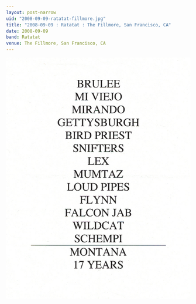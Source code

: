 ```yaml
---
layout: post-narrow
uid: "2008-09-09-ratatat-fillmore.jpg"
title: "2008-09-09 : Ratatat : The Fillmore, San Francisco, CA"
date: 2008-09-09
band: Ratatat
venue: The Fillmore, San Francisco, CA
---
```


<div class="showcase">
  <img src="/img/2008/09/20080909-Ratatat-Fillmore.jpg" alt="2008-09-09-ratatat-fillmore.jpg">
</div>
